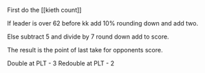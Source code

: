 First do the [[kieth count]]  

If leader is over 62 before kk add 10% rounding down and add two. 

Else subtract 5 and divide by 7 round down add to score. 

The result is the point of last take for opponents score. 

Double at PLT - 3
Redouble at PLT - 2

